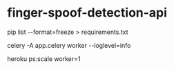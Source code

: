 # finger-spoof-detection-api
pip list --format=freeze > requirements.txt

celery   -A  app.celery worker  --loglevel=info

heroku ps:scale  worker=1